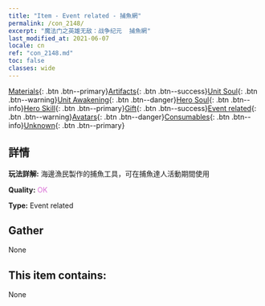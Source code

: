 ```yaml
---
title: "Item - Event related - 捕魚網"
permalink: /con_2148/
excerpt: "魔法门之英雄无敌：战争纪元  捕魚網"
last_modified_at: 2021-06-07
locale: cn
ref: "con_2148.md"
toc: false
classes: wide
---
```

 [Materials](/ItemsCN/){: .btn .btn--primary}[Artifacts](/ItemsCN/Artifacts/){: .btn .btn--success}[Unit Soul](/ItemsCN/UnitSoul/){: .btn .btn--warning}[Unit Awakening](/ItemsCN/UnitAwakening/){: .btn .btn--danger}[Hero Soul](/ItemsCN/HeroSoul/){: .btn .btn--info}[Hero Skill](/ItemsCN/HeroSkill/){: .btn .btn--primary}[Gift](/ItemsCN/Gift/){: .btn .btn--success}[Event related](/ItemsCN/Events/){: .btn .btn--warning}[Avatars](/ItemsCN/Avatars/){: .btn .btn--danger}[Consumables](/ItemsCN/Consumables/){: .btn .btn--info}[Unknown](/ItemsCN/Unknown/){: .btn .btn--primary}

## 詳情
 **玩法詳解:** 海邊漁民製作的捕魚工具，可在捕魚達人活動期間使用

 **Quality:** <span style="color: #DA70D6">OK</span>

 **Type:** Event related

## Gather

  None

## This item contains:

  None

